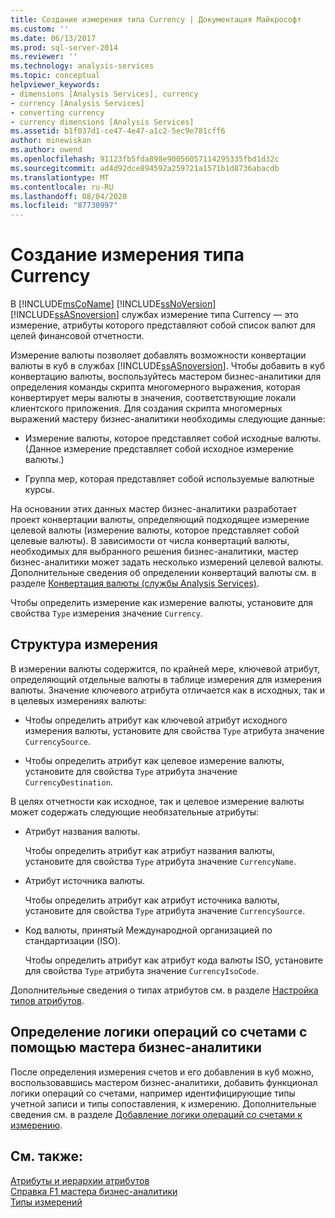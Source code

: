 ```yaml
---
title: Создание измерения типа Currency | Документация Майкрософт
ms.custom: ''
ms.date: 06/13/2017
ms.prod: sql-server-2014
ms.reviewer: ''
ms.technology: analysis-services
ms.topic: conceptual
helpviewer_keywords:
- dimensions [Analysis Services], currency
- currency [Analysis Services]
- converting currency
- currency dimensions [Analysis Services]
ms.assetid: b1f037d1-ce47-4e47-a1c2-5ec9e781cff6
author: minewiskan
ms.author: owend
ms.openlocfilehash: 91123fb5fda898e90056057114295335fbd1d32c
ms.sourcegitcommit: ad4d92dce894592a259721a1571b1d8736abacdb
ms.translationtype: MT
ms.contentlocale: ru-RU
ms.lasthandoff: 08/04/2020
ms.locfileid: "87730997"
---
```

# <a name="create-a-currency-type-dimension"></a>Создание измерения типа Currency
  В [!INCLUDE[msCoName](../../includes/msconame-md.md)] [!INCLUDE[ssNoVersion](../../includes/ssnoversion-md.md)] [!INCLUDE[ssASnoversion](../../includes/ssasnoversion-md.md)] службах измерение типа Currency — это измерение, атрибуты которого представляют собой список валют для целей финансовой отчетности.  
  
 Измерение валюты позволяет добавлять возможности конвертации валюты в куб в службах [!INCLUDE[ssASnoversion](../../includes/ssasnoversion-md.md)]. Чтобы добавить в куб конвертацию валюты, воспользуйтесь мастером бизнес-аналитики для определения команды скрипта многомерного выражения, которая конвертирует меры валюты в значения, соответствующие локали клиентского приложения. Для создания скрипта многомерных выражений мастеру бизнес-аналитики необходимы следующие данные:  
  
-   Измерение валюты, которое представляет собой исходные валюты. (Данное измерение представляет собой исходное измерение валюты.)  
  
-   Группа мер, которая представляет собой используемые валютные курсы.  
  
 На основании этих данных мастер бизнес-аналитики разработает проект конвертации валюты, определяющий подходящее измерение целевой валюты (измерение валюты, которое представляет собой целевые валюты). В зависимости от числа конвертаций валюты, необходимых для выбранного решения бизнес-аналитики, мастер бизнес-аналитики может задать несколько измерений целевой валюты. Дополнительные сведения об определении конвертаций валюты см. в разделе [Конвертация валюты (службы Analysis Services)](../currency-conversions-analysis-services.md).  
  
 Чтобы определить измерение как измерение валюты, установите для свойства `Type` измерения значение `Currency`.  
  
## <a name="dimension-structure"></a>Структура измерения  
 В измерении валюты содержится, по крайней мере, ключевой атрибут, определяющий отдельные валюты в таблице измерения для измерения валюты. Значение ключевого атрибута отличается как в исходных, так и в целевых измерениях валюты:  
  
-   Чтобы определить атрибут как ключевой атрибут исходного измерения валюты, установите для свойства `Type` атрибута значение `CurrencySource`.  
  
-   Чтобы определить атрибут как целевое измерение валюты, установите для свойства `Type` атрибута значение `CurrencyDestination`.  
  
 В целях отчетности как исходное, так и целевое измерение валюты может содержать следующие необязательные атрибуты:  
  
-   Атрибут названия валюты.  
  
     Чтобы определить атрибут как атрибут названия валюты, установите для свойства `Type` атрибута значение `CurrencyName`.  
  
-   Атрибут источника валюты.  
  
     Чтобы определить атрибут как атрибут источника валюты, установите для свойства `Type` атрибута значение `CurrencySource`.  
  
-   Код валюты, принятый Международной организацией по стандартизации (ISO).  
  
     Чтобы определить атрибут как атрибут кода валюты ISO, установите для свойства `Type` атрибута значение `CurrencyIsoCode`.  
  
 Дополнительные сведения о типах атрибутов см. в разделе [Настройка типов атрибутов](attribute-properties-configure-attribute-types.md).  
  
## <a name="defining-account-intelligence-with-the-business-intelligence-wizard"></a>Определение логики операций со счетами с помощью мастера бизнес-аналитики  
 После определения измерения счетов и его добавления в куб можно, воспользовавшись мастером бизнес-аналитики, добавить функционал логики операций со счетами, например идентифицирующие типы учетной записи и типы сопоставления, к измерению. Дополнительные сведения см. в разделе [Добавление логики операций со счетами к измерению](bi-wizard-add-account-intelligence-to-a-dimension.md).  
  
## <a name="see-also"></a>См. также:  
 [Атрибуты и иерархии атрибутов](../multidimensional-models-olap-logical-dimension-objects/attributes-and-attribute-hierarchies.md)   
 [Справка F1 мастера бизнес-аналитики](../business-intelligence-wizard-f1-help.md)   
 [Типы измерений](../multidimensional-models-olap-logical-dimension-objects/database-dimension-properties-types.md)  
  
  
